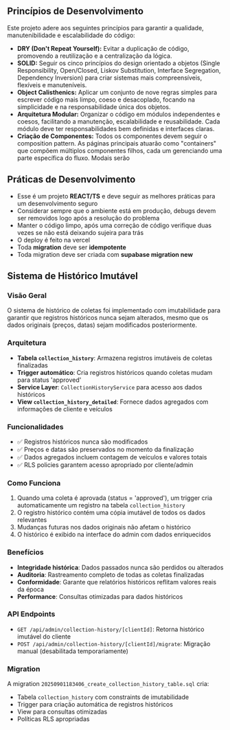 ## Princípios de Desenvolvimento

Este projeto adere aos seguintes princípios para garantir a qualidade, manutenibilidade e
escalabilidade do código:

- **DRY (Don't Repeat Yourself):** Evitar a duplicação de código, promovendo a reutilização e a
  centralização da lógica.
- **SOLID:** Seguir os cinco princípios do design orientado a objetos (Single Responsibility,
  Open/Closed, Liskov Substitution, Interface Segregation, Dependency Inversion) para criar sistemas
  mais compreensíveis, flexíveis e manuteníveis.
- **Object Calisthenics:** Aplicar um conjunto de nove regras simples para escrever código mais
  limpo, coeso e desacoplado, focando na simplicidade e na responsabilidade única dos objetos.
- **Arquitetura Modular:** Organizar o código em módulos independentes e coesos, facilitando a
  manutenção, escalabilidade e reusabilidade. Cada módulo deve ter responsabilidades bem definidas e
  interfaces claras.
- **Criação de Componentes:** Todos os componentes devem seguir o composition pattern. As páginas principais atuarão como "containers" que compõem múltiplos componentes filhos, cada um gerenciando uma parte específica do fluxo. Modais serão

## Práticas de Desenvolvimento

- Esse é um projeto **REACT/TS** e deve seguir as melhores práticas para um desenvolvimento seguro
- Considerar sempre que o ambiente está em produção, debugs devem ser removidos logo após a resolução do problema
- Manter o código limpo, após uma correção de código verifique duas vezes se não está deixando sujeira para trás
- O deploy é feito na vercel
- Toda **migration** deve ser **idempotente**
- Toda migration deve ser criada com **supabase migration new**

## Sistema de Histórico Imutável

### Visão Geral
O sistema de histórico de coletas foi implementado com imutabilidade para garantir que registros históricos nunca sejam alterados, mesmo que os dados originais (preços, datas) sejam modificados posteriormente.

### Arquitetura
- **Tabela `collection_history`**: Armazena registros imutáveis de coletas finalizadas
- **Trigger automático**: Cria registros históricos quando coletas mudam para status 'approved'
- **Service Layer**: `CollectionHistoryService` para acesso aos dados históricos
- **View `collection_history_detailed`**: Fornece dados agregados com informações de cliente e veículos

### Funcionalidades
- ✅ Registros históricos nunca são modificados
- ✅ Preços e datas são preservados no momento da finalização
- ✅ Dados agregados incluem contagem de veículos e valores totais
- ✅ RLS policies garantem acesso apropriado por cliente/admin

### Como Funciona
1. Quando uma coleta é aprovada (status = 'approved'), um trigger cria automaticamente um registro na tabela `collection_history`
2. O registro histórico contém uma cópia imutável de todos os dados relevantes
3. Mudanças futuras nos dados originais não afetam o histórico
4. O histórico é exibido na interface do admin com dados enriquecidos

### Benefícios
- **Integridade histórica**: Dados passados nunca são perdidos ou alterados
- **Auditoria**: Rastreamento completo de todas as coletas finalizadas
- **Conformidade**: Garante que relatórios históricos reflitam valores reais da época
- **Performance**: Consultas otimizadas para dados históricos

### API Endpoints
- `GET /api/admin/collection-history/[clientId]`: Retorna histórico imutável do cliente
- `POST /api/admin/collection-history/[clientId]/migrate`: Migração manual (desabilitada temporariamente)

### Migration
A migration `20250901183406_create_collection_history_table.sql` cria:
- Tabela `collection_history` com constraints de imutabilidade
- Trigger para criação automática de registros históricos
- View para consultas otimizadas
- Políticas RLS apropriadas